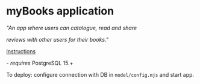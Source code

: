 # myBooks application

*"An app where users can catalogue, read and share* 

  *reviews with other users for their books."*



<u>Instructions</u>

\- *requires* PostgreSQL 15.+

To deploy: configure connection with DB in ```model/config.mjs``` and start app.
